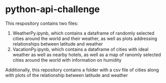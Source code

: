 # python-api-challenge
This respository contains two files:
1. WeatherPy.ipynb, which contains a dataframe of randomly selected cities around the world and their weather, as well as plots addressing relationships between latitude and weather
2. VacationPy.ipynb, which contains a dataframe of cities with ideal weather as well as nearby hotels, as well as a map of ranomly selected cities around the world with information on humidity

Additionally, this repository contains a folder with a csv file of cities along with plots of the relationship between latitude and weather
